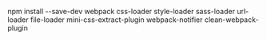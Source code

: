 npm install --save-dev  webpack css-loader style-loader sass-loader url-loader file-loader mini-css-extract-plugin webpack-notifier clean-webpack-plugin